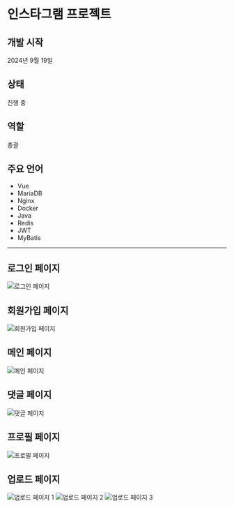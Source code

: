# 인스타그램 프로젝트

## 개발 시작
2024년 9월 19일

## 상태
진행 중

## 역할
총괄

## 주요 언어
- Vue
- MariaDB
- Nginx
- Docker
- Java
- Redis
- JWT
- MyBatis

---

## 로그인 페이지
![로그인 페이지](https://github.com/user-attachments/assets/1fad8ef7-7234-4d9b-83b8-38971e37f29e)

## 회원가입 페이지
![회원가입 페이지](https://github.com/user-attachments/assets/81c4f068-42a7-42bc-b10e-125716e82773)

## 메인 페이지
![메인 페이지](https://github.com/user-attachments/assets/80190530-83d4-42b6-906f-ca740804e830)

## 댓글 페이지
![댓글 페이지](https://github.com/user-attachments/assets/b873fa86-7c22-4cde-9bc9-47edd5916e26)

## 프로필 페이지
![프로필 페이지](https://github.com/user-attachments/assets/b1a616d6-231e-47a9-8314-58969bc9ed81)

## 업로드 페이지
![업로드 페이지 1](https://github.com/user-attachments/assets/4f25e42f-4528-4c25-a913-d1d7ae413473)
![업로드 페이지 2](https://github.com/user-attachments/assets/be9cd925-6554-4069-9419-6b538ae375f8)
![업로드 페이지 3](https://github.com/user-attachments/assets/69147ab5-ff25-4f94-be7a-621d2c9ee2dc)
